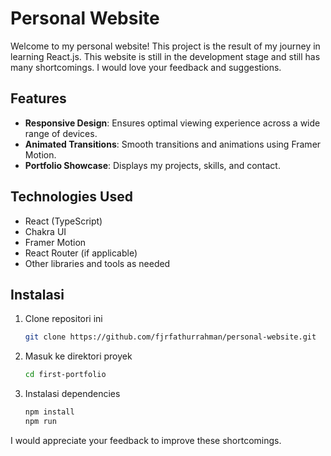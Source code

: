 # Personal Website

Welcome to my personal website! This project is the result of my journey in learning React.js. This website is still in the development stage and still has many shortcomings. I would love your feedback and suggestions.

## Features

- **Responsive Design**: Ensures optimal viewing experience across a wide range of devices.
- **Animated Transitions**: Smooth transitions and animations using Framer Motion.
- **Portfolio Showcase**: Displays my projects, skills, and contact.

## Technologies Used

- React (TypeScript)
- Chakra UI
- Framer Motion
- React Router (if applicable)
- Other libraries and tools as needed

## Instalasi

1. Clone repositori ini
   ```sh
   git clone https://github.com/fjrfathurrahman/personal-website.git
2. Masuk ke direktori proyek
   ```sh
   cd first-portfolio
3. Instalasi dependencies
   ```sh
   npm install 
   npm run

I would appreciate your feedback to improve these shortcomings.